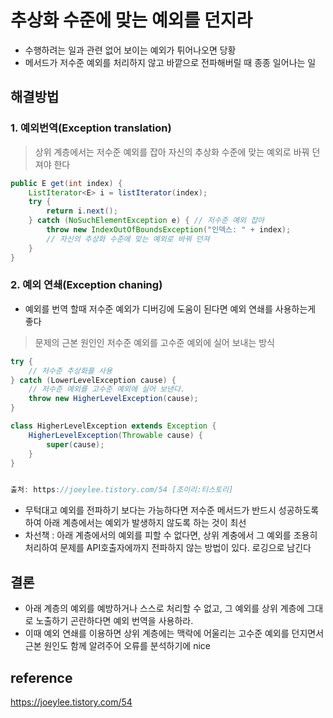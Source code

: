 #  추상화 수준에 맞는 예외를 던지라
- 수행하려는 일과 관련 없어 보이는 예외가 튀어나오면 당황 
- 메서드가 저수준 예외를 처리하지 않고 바깥으로 전파해버릴 때 종종 일어나는 일

## 해결방법
### 1. 예외번역(Exception translation)
> 상위 계층에서는 저수준 예외를 잡아 자신의 추상화 수준에 맞는 예외로 바꿔 던져야 한다

```java
public E get(int index) {
    ListIterator<E> i = listIterator(index);
    try {
        return i.next();
    } catch (NoSuchElementException e) { // 저수준 예외 잡아
        throw new IndexOutOfBoundsException("인덱스: " + index);
        // 자신의 추상화 수준에 맞는 예외로 바꿔 던져
    }
}
```


### 2. 예외 연쇄(Exception chaning)
- 예외를 번역 할때 저수준 예외가 디버깅에 도움이 된다면 예외 연쇄를 사용하는게 좋다
> 문제의 근본 원인인 저수준 예외를 고수준 예외에 실어 보내는 방식

```java
try {
    // 저수준 추상화를 사용
} catch (LowerLevelException cause) {
    // 저수준 예외를 고수준 예외에 실어 보낸다.
    throw new HigherLevelException(cause);
}

class HigherLevelException extends Exception { 
    HigherLevelException(Throwable cause) {
        super(cause); 
    }
}


출처: https://joeylee.tistory.com/54 [조이리:티스토리]
```


- 무턱대고 예외를 전파하기 보다는 가능하다면 저수준 메서드가 반드시 성공하도록 하여 아래 계층에서는 예외가 발생하지 않도록 하는 것이 최선 
- 차선책 : 아래 계층에서의 예외를 피할 수 없다면, 상위 계충에서 그 예외를 조용히 처리하여 문제를 API호출자에까지 전파하지 않는 방법이 있다. 로깅으로 남긴다

## 결론
 
- 아래 계층의 예외를 예방하거나 스스로 처리할 수 없고, 그 예외를 상위 계층에 그대로 노출하기 곤란하다면 예외 번역을 사용하라. 
- 이때 예외 연쇄를 이용하면 상위 계층에는 맥락에 어울리는 고수준 예외를 던지면서 근본 원인도 함께 알려주어 오류를 분석하기에 nice

## reference 
https://joeylee.tistory.com/54